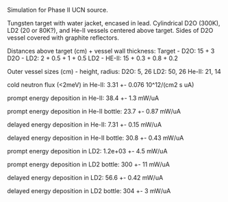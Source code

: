 Simulation for Phase II UCN source.

Tungsten target with water jacket, encased in lead.
Cylindrical D2O (300K), LD2 (20 or 80K?), and He-II vessels centered above target.
Sides of D2O vessel covered with graphite reflectors.

Distances above target (cm) + vessel wall thickness:
Target - D2O: 15 + 3
D2O - LD2: 2 + 0.5 + 1 + 0.5
LD2 - HE-II: 15 + 0.3 + 0.8 + 0.2

Outer vessel sizes (cm) - height, radius:
D2O: 5, 26
LD2: 50, 26
He-II: 21, 14

cold neutron flux (<2meV) in He-II:
3.31 +- 0.076 10^12/(cm2 s uA)

prompt energy deposition in He-II:
38.4 +- 1.3 mW/uA

prompt energy deposition in He-II bottle:
23.7 +- 0.87 mW/uA

delayed energy deposition in He-II:
7.31 +- 0.15 mW/uA

delayed energy deposition in He-II bottle:
30.8 +- 0.43 mW/uA

prompt energy deposition in LD2:
1.2e+03 +- 4.5 mW/uA

prompt energy deposition in LD2 bottle:
300 +- 11 mW/uA

delayed energy deposition in LD2:
56.6 +- 0.42 mW/uA

delayed energy deposition in LD2 bottle:
304 +- 3 mW/uA

